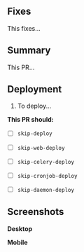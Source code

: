 ## Fixes
<!-- What bugs does this fix? Use this syntax to auto-close the issue: -->
<!-- https://docs.github.com/en/issues/tracking-your-work-with-issues/using-issues/linking-a-pull-request-to-an-issue#linking-a-pull-request-to-an-issue-using-a-keyword -->
<!-- E.g.: "Fixes: #XYZ" -->
This fixes...

## Summary
<!-- What does this fix, how did you fix it, what approach did you take, what gotchas are there in your code or compromises did you make? -->
This PR...

## Deployment
<!-- Deployment instructions. Include things like: -->
<!-- What extra steps are needed to deploy this beyond the standard deploy? -->
<!-- Do scripts need to be run or things like that? -->
<!-- If this is more than a quick thing, a new issue should be created in our infra repo: https://github.com/freelawproject/infrastructure/issues/new (if you don’t have access to it, just put the steps here) -->
<!-- Please use an ordered list or delete this if no special steps required: -->
1. To deploy...

**This PR should:**
<!-- The following labels control the deployment of this PR if they’re applied. -->
<!-- Please put an "X" in the box on ones that apply. -->
- [ ] `skip-deploy`
<!-- The entire deployment can be skipped -->
<!-- This might be the case for a small fix, a tweak to documentation or something like that. -->
- [ ] `skip-web-deploy`
<!-- The web tier can be skipped -->
<!-- This is the case if you're working on code that doesn't affect the front end, like management commands, tasks, or documentation. -->
- [ ] `skip-celery-deploy`
<!-- Deployment to celery can be skipped -->
<!--This is the case if you make no changes to tasks.py or the code that tasks rely on. -->
- [ ] `skip-cronjob-deploy`
<!-- Deployment to cron jobs can be skipped -->
<!-- This is the case if no changes are made that affect cronjobs. -->
- [ ] `skip-daemon-deploy`
<!-- Deployment of daemons can be skipped -->
<!-- This is the case if you haven't updated daemons or the code they depend on. -->

## Screenshots
<!-- If this changes the front end, please include desktop and mobile screenshots or videos showing the new feature. -->
**Desktop**
<!-- YOUR IMAGE(S) HERE -->

**Mobile**
<!-- YOUR IMAGE(S) HERE -->

<!-- Thank you for contributing and filling out this form! -->
